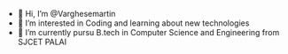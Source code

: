 - 👋 Hi, I’m @Varghesemartin
- 👀 I’m interested in Coding and learning about new technologies
- 🌱 I’m currently pursu B.tech in Computer Science and Engineering from SJCET PALAI

<!---
Varghesemartin/Varghesemartin is a ✨ special ✨ repository because its `README.md` (this file) appears on your GitHub profile.
You can click the Preview link to take a look at your changes.
--->
